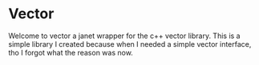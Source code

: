 # Vector

Welcome to vector a janet wrapper for the c++ vector library.
This is a simple library I created because when I needed a simple vector interface, tho I forgot what the reason was now.

## 